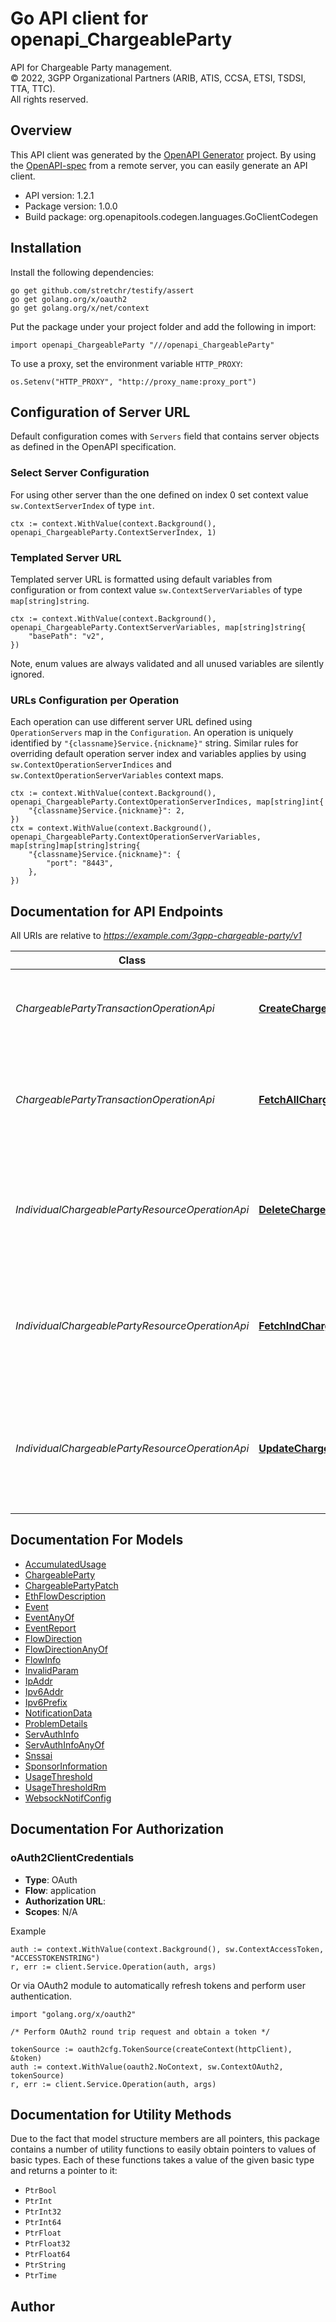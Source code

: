 # Go API client for openapi_ChargeableParty

API for Chargeable Party management.  
© 2022, 3GPP Organizational Partners (ARIB, ATIS, CCSA, ETSI, TSDSI, TTA, TTC).  
All rights reserved.


## Overview
This API client was generated by the [OpenAPI Generator](https://openapi-generator.tech) project.  By using the [OpenAPI-spec](https://www.openapis.org/) from a remote server, you can easily generate an API client.

- API version: 1.2.1
- Package version: 1.0.0
- Build package: org.openapitools.codegen.languages.GoClientCodegen

## Installation

Install the following dependencies:

```shell
go get github.com/stretchr/testify/assert
go get golang.org/x/oauth2
go get golang.org/x/net/context
```

Put the package under your project folder and add the following in import:

```golang
import openapi_ChargeableParty "///openapi_ChargeableParty"
```

To use a proxy, set the environment variable `HTTP_PROXY`:

```golang
os.Setenv("HTTP_PROXY", "http://proxy_name:proxy_port")
```

## Configuration of Server URL

Default configuration comes with `Servers` field that contains server objects as defined in the OpenAPI specification.

### Select Server Configuration

For using other server than the one defined on index 0 set context value `sw.ContextServerIndex` of type `int`.

```golang
ctx := context.WithValue(context.Background(), openapi_ChargeableParty.ContextServerIndex, 1)
```

### Templated Server URL

Templated server URL is formatted using default variables from configuration or from context value `sw.ContextServerVariables` of type `map[string]string`.

```golang
ctx := context.WithValue(context.Background(), openapi_ChargeableParty.ContextServerVariables, map[string]string{
	"basePath": "v2",
})
```

Note, enum values are always validated and all unused variables are silently ignored.

### URLs Configuration per Operation

Each operation can use different server URL defined using `OperationServers` map in the `Configuration`.
An operation is uniquely identified by `"{classname}Service.{nickname}"` string.
Similar rules for overriding default operation server index and variables applies by using `sw.ContextOperationServerIndices` and `sw.ContextOperationServerVariables` context maps.

```golang
ctx := context.WithValue(context.Background(), openapi_ChargeableParty.ContextOperationServerIndices, map[string]int{
	"{classname}Service.{nickname}": 2,
})
ctx = context.WithValue(context.Background(), openapi_ChargeableParty.ContextOperationServerVariables, map[string]map[string]string{
	"{classname}Service.{nickname}": {
		"port": "8443",
	},
})
```

## Documentation for API Endpoints

All URIs are relative to *https://example.com/3gpp-chargeable-party/v1*

Class | Method | HTTP request | Description
------------ | ------------- | ------------- | -------------
*ChargeablePartyTransactionOperationApi* | [**CreateChargeablePartyTransaction**](docs/ChargeablePartyTransactionOperationApi.md#createchargeablepartytransaction) | **Post** /{scsAsId}/transactions | Create a new chargeable party transaction resource.
*ChargeablePartyTransactionOperationApi* | [**FetchAllChargeablePartyTransactions**](docs/ChargeablePartyTransactionOperationApi.md#fetchallchargeablepartytransactions) | **Get** /{scsAsId}/transactions | Read all or queried chargeable party transaction resources for a given SCS/AS.
*IndividualChargeablePartyResourceOperationApi* | [**DeleteChargeablePartyTransaction**](docs/IndividualChargeablePartyResourceOperationApi.md#deletechargeablepartytransaction) | **Delete** /{scsAsId}/transactions/{transactionId} | Deletes a chargeable party resource for a given SCS/AS and a transcation Id.
*IndividualChargeablePartyResourceOperationApi* | [**FetchIndChargeablePartyTransaction**](docs/IndividualChargeablePartyResourceOperationApi.md#fetchindchargeablepartytransaction) | **Get** /{scsAsId}/transactions/{transactionId} | Read a chargeable party resource for a given SCS/AS and a transaction Id.
*IndividualChargeablePartyResourceOperationApi* | [**UpdateChargeablePartyTransaction**](docs/IndividualChargeablePartyResourceOperationApi.md#updatechargeablepartytransaction) | **Patch** /{scsAsId}/transactions/{transactionId} | Updates a existing chargeable party resource for a given SCS/AS and transaction Id.


## Documentation For Models

 - [AccumulatedUsage](docs/AccumulatedUsage.md)
 - [ChargeableParty](docs/ChargeableParty.md)
 - [ChargeablePartyPatch](docs/ChargeablePartyPatch.md)
 - [EthFlowDescription](docs/EthFlowDescription.md)
 - [Event](docs/Event.md)
 - [EventAnyOf](docs/EventAnyOf.md)
 - [EventReport](docs/EventReport.md)
 - [FlowDirection](docs/FlowDirection.md)
 - [FlowDirectionAnyOf](docs/FlowDirectionAnyOf.md)
 - [FlowInfo](docs/FlowInfo.md)
 - [InvalidParam](docs/InvalidParam.md)
 - [IpAddr](docs/IpAddr.md)
 - [Ipv6Addr](docs/Ipv6Addr.md)
 - [Ipv6Prefix](docs/Ipv6Prefix.md)
 - [NotificationData](docs/NotificationData.md)
 - [ProblemDetails](docs/ProblemDetails.md)
 - [ServAuthInfo](docs/ServAuthInfo.md)
 - [ServAuthInfoAnyOf](docs/ServAuthInfoAnyOf.md)
 - [Snssai](docs/Snssai.md)
 - [SponsorInformation](docs/SponsorInformation.md)
 - [UsageThreshold](docs/UsageThreshold.md)
 - [UsageThresholdRm](docs/UsageThresholdRm.md)
 - [WebsockNotifConfig](docs/WebsockNotifConfig.md)


## Documentation For Authorization



### oAuth2ClientCredentials


- **Type**: OAuth
- **Flow**: application
- **Authorization URL**: 
- **Scopes**: N/A

Example

```golang
auth := context.WithValue(context.Background(), sw.ContextAccessToken, "ACCESSTOKENSTRING")
r, err := client.Service.Operation(auth, args)
```

Or via OAuth2 module to automatically refresh tokens and perform user authentication.

```golang
import "golang.org/x/oauth2"

/* Perform OAuth2 round trip request and obtain a token */

tokenSource := oauth2cfg.TokenSource(createContext(httpClient), &token)
auth := context.WithValue(oauth2.NoContext, sw.ContextOAuth2, tokenSource)
r, err := client.Service.Operation(auth, args)
```


## Documentation for Utility Methods

Due to the fact that model structure members are all pointers, this package contains
a number of utility functions to easily obtain pointers to values of basic types.
Each of these functions takes a value of the given basic type and returns a pointer to it:

* `PtrBool`
* `PtrInt`
* `PtrInt32`
* `PtrInt64`
* `PtrFloat`
* `PtrFloat32`
* `PtrFloat64`
* `PtrString`
* `PtrTime`

## Author



